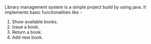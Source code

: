 Library management system is a simple project build by using java. It implements basic functionalities like - <br>
1. Show available books. <br>
2. Issue a book. <br>
3. Return a book. <br>
4. Add new book.
